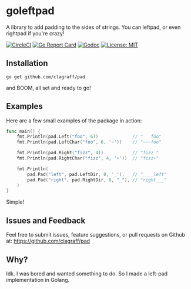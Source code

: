# goleftpad
A library to add padding to the sides of strings. You can leftpad, or even 
rightpad if you're crazy!

[![CircleCI](https://circleci.com/gh/clagraff/pad/tree/master.svg?style=svg)](https://circleci.com/gh/clagraff/pad/tree/master)
[![Go Report Card](https://goreportcard.com/badge/github.com/clagraff/pad)](https://goreportcard.com/report/github.com/clagraff/pad)
[![Godoc](https://camo.githubusercontent.com/994c4dfb011a5952ca63171965089d673f8bc142/68747470733a2f2f676f646f632e6f72672f6769746875622e636f6d2f756e69706c616365732f636172626f6e3f7374617475732e737667)](https://godoc.org/github.com/clagraff/pad)
[![License: MIT](https://img.shields.io/badge/License-MIT-blue.svg)](https://opensource.org/licenses/MIT)

## Installation

```
go get github.com/clagraff/pad
```

and BOOM, all set and ready to go!

## Examples
Here are a few small examples of the package in action:

```go
func main() {
    fmt.Println(pad.Left("foo", 6))             // "   foo"
    fmt.Println(pad.LeftChar("foo", 6, '~'))    // "~~~foo"

    fmt.Println(pad.Right("fizz", 4))           // "fizz "
    fmt.Println(pad.RightChar("fizz", 4, '+'))  // "fizz+"

    fmt.Println(
        pad.Pad("left", pad.LeftDir, 8, '_'),   // "____left"
        pad.Pad("right", pad.RightDir, 8, "_"), // "right___"
    )
}
```

Simple!

## Issues and Feedback
Feel free to submit issues, feature suggestions, or pull requests on Github
at: https://github.com/clagraff/pad

## Why?
Idk. I was bored and wanted something to do. So I made a left-pad implementation
in Golang.
